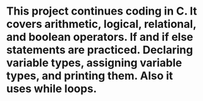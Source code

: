 # This project continues coding in C. It covers arithmetic, logical, relational, and boolean operators. If and if else statements are practiced. Declaring variable types, assigning variable types, and printing them. Also it uses while loops.